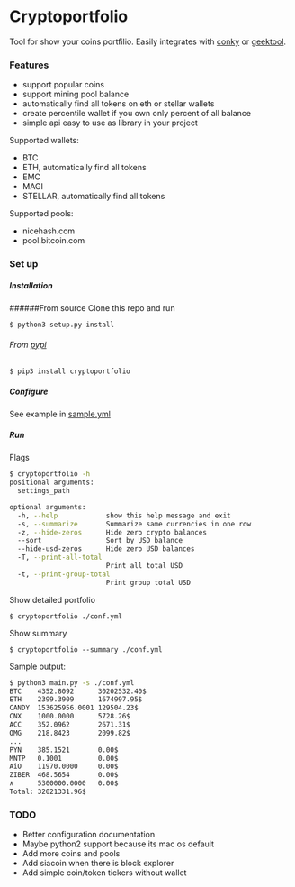 # Cryptoportfolio
Tool for show your coins portfilio. Easily integrates with
[conky](https://github.com/brndnmtthws/conky) or 
[geektool](https://www.tynsoe.org/v2/geektool/).  


### Features
* support popular coins
* support mining pool balance
* automatically find all tokens on eth or stellar wallets
* create percentile wallet if you own only percent of all balance
* simple api easy to use as library in your project

Supported wallets:
* BTC
* ETH, automatically find all tokens
* EMC
* MAGI
* STELLAR, automatically find all tokens

Supported pools:
* nicehash.com
* pool.bitcoin.com

### Set up
##### Installation
######From source
Clone this repo and run 
```shell
$ python3 setup.py install
```
###### From [pypi](https://pypi.python.org/pypi/cryptoportfolio)
```shell
$ pip3 install cryptoportfolio
```

##### Configure
See example in [sample.yml](sample.yml)

##### Run
Flags
```sh
$ cryptoportfolio -h
positional arguments:
  settings_path

optional arguments:
  -h, --help            show this help message and exit
  -s, --summarize       Summarize same currencies in one row
  -z, --hide-zeros      Hide zero crypto balances
  --sort                Sort by USD balance
  --hide-usd-zeros      Hide zero USD balances
  -T, --print-all-total
                        Print all total USD
  -t, --print-group-total
                        Print group total USD

```
Show detailed portfolio
```shell
$ cryptoportfolio ./conf.yml
```

Show summary
```shell
$ cryptoportfolio --summary ./conf.yml
```
Sample output:
```sh
$ python3 main.py -s ./conf.yml
BTC    4352.8092      30202532.40$
ETH    2399.3909      1674997.95$
CANDY  153625956.0001 129504.23$
CNX    1000.0000      5728.26$
ACC    352.0962       2671.31$
OMG    218.8423       2099.82$
...
PYN    385.1521       0.00$
MNTP   0.1001         0.00$
AiO    11970.0000     0.00$
ZIBER  468.5654       0.00$
٨      5300000.0000   0.00$
Total: 32021331.96$
```

### TODO
* Better configuration documentation
* Maybe python2 support because its mac os default
* Add more coins and pools
* Add siacoin when there is block explorer
* Add simple coin/token tickers without wallet
